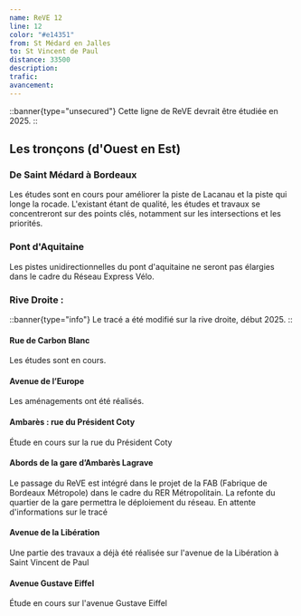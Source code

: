 ```yaml
---
name: ReVE 12
line: 12
color: "#e14351"
from: St Médard en Jalles
to: St Vincent de Paul
distance: 33500
description: 
trafic: 
avancement: 
---
```


::banner{type="unsecured"}
Cette ligne de ReVE devrait être étudiée en 2025.
::

## Les tronçons (d'Ouest en Est)

### De Saint Médard à Bordeaux
Les études sont en cours pour améliorer la piste de Lacanau et la piste qui longe la rocade.
L'existant étant de qualité, les études et travaux se concentreront sur des points clés, notamment sur les intersections et les priorités.

### Pont d'Aquitaine
Les pistes unidirectionnelles du pont d'aquitaine ne seront pas élargies dans le cadre du Réseau Express Vélo.


### Rive Droite :
::banner{type="info"}
Le tracé a été modifié sur la rive droite, début 2025.
::

#### Rue de Carbon Blanc
Les études sont en cours.

#### Avenue de l’Europe
Les aménagements ont été réalisés.

#### Ambarès : rue du Président Coty
Étude en cours sur la rue du Président Coty

#### Abords de la gare d’Ambarès Lagrave
Le passage du ReVE est intégré dans le projet de la FAB (Fabrique de Bordeaux Métropole) dans le cadre du RER Métropolitain.
La refonte du quartier de la gare permettra le déploiement du réseau.
En attente d'informations sur le tracé

#### Avenue de la Libération
Une partie des travaux a déjà été réalisée sur l'avenue de la Libération à Saint Vincent de Paul

#### Avenue Gustave Eiffel
Étude en cours sur l'avenue Gustave Eiffel
